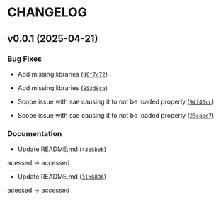 # CHANGELOG


## v0.0.1 (2025-04-21)

### Bug Fixes

- Add missing libraries
  ([`d6f7c72`](https://github.com/EleutherAI/delphi/commit/d6f7c72c0b9dd4fd12dc78aa75fd77d146b0199b))

- Add missing libraries
  ([`853d8ca`](https://github.com/EleutherAI/delphi/commit/853d8ca93256b8bda1395bab08199de45eb63926))

- Scope issue with sae causing it to not be loaded properly
  ([`94f40cc`](https://github.com/EleutherAI/delphi/commit/94f40cc8def426baa9be682e22c96d4c31a8b5ed))

- Scope issue with sae causing it to not be loaded properly
  ([`23caed7`](https://github.com/EleutherAI/delphi/commit/23caed746e0536da5a0739b6f0cdf12c678be467))

### Documentation

- Update README.md
  ([`4385b0b`](https://github.com/EleutherAI/delphi/commit/4385b0b3a9ee99fdbf5713a3f990ab5721b12d1e))

acessed -> accessed

- Update README.md
  ([`31b6896`](https://github.com/EleutherAI/delphi/commit/31b6896ae412903ab797da429f8c834a26a8dfed))

acessed -> accessed
